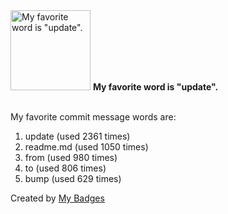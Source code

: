 <img src="https://github.com/my-badges/my-badges/blob/master/src/all-badges/favorite-word/favorite-word.png?raw=true" alt="My favorite word is &quot;update&quot;." title="My favorite word is &quot;update&quot;." width="128">
<strong>My favorite word is &quot;update&quot;.</strong>
<br><br>

My favorite commit message words are:

1. update (used 2361 times)
2. readme.md (used 1050 times)
3. from (used 980 times)
4. to (used 806 times)
5. bump (used 629 times)


Created by <a href="https://github.com/my-badges/my-badges">My Badges</a>